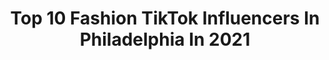---
title: Top 10 Fashion TikTok Influencers In Philadelphia In 2021
description: >-
  Find top fashion TikTok influencers in Philadelphia in 2021. Most popular hashtags: #fyp #fashion #foryou #duet.
platform: TikTok
hits: 4
text_top: Identify the top-rated TikTok profiles on inBeat.
text_bottom: Our search engine has 4 TikTok influencers like this in Philadelphia, United States for you to pitch.
profiles:
  - username: "k3v.cappo"
    fullname: >-
      K3
    bio: >-
      CEO of vibes💚 Follow me on insta Norf Philadelphia 💨 Mood boi🌟
    location: "United States"
    followers: 44300
    engagement: 1531
    commentsToLikes: 0.026337
    id: ckcdfqd586rdp0j23ut0j529n
    verified: false
    hashtags: "#funny, #spotlight, #like, #2k20"
  - username: "maddieleber"
    fullname: >-
      Maddie Leber
    bio: >-
      INSTA where the REAL hot girl sh*t at ^ New to this so follow me luvies🥰
    location: "United States"
    followers: 9825
    engagement: 1259
    commentsToLikes: 0.092663
    id: ckcparsu8exj10j234vncgt8b
    verified: false
    hashtags: "#outfit, #fashioninspo, #ripjah, #teenfashion"
  - username: "tyseemarie"
    fullname: >-
      Chloe Steve
    bio: >-
      I post way more on IG & YOUTUBE 🌸 Come say hiiiiiii New vid out! 👙🤍
    location: "United States"
    followers: 69100
    engagement: 689
    commentsToLikes: 0.033381
    id: ck9dyej4qwz2a0j78oggtajqt
    verified: false
    hashtags: "#outfitideas, #fyp, #colorselector, #nyccheck"
  - username: "jbwilson"
    fullname: >-
      Josh & Brad
    bio: >-
      💡Innovate 🔨 Renovate 🎨 Design ▫️ Contact: Hi@JoshBrad.com
    location: "United States"
    followers: 208800
    engagement: 920
    commentsToLikes: 0.008119
    id: ckdnhmuk6i81c0j23w467799y
    verified: false
    hashtags: "#fox, #foryou, #homerenovation, #design"
  - username: "vivalapinkposh"
    fullname: >-
      vivalapinkposh
    bio: >-
      INFLUENCER MAKEUP•FASHION•BUSINESS• LETS GET TO 700k🔓
    location: "United States"
    followers: 694700
    engagement: 2287
    commentsToLikes: 0.075881
    id: ckai0ai6q6v8z0i782maw6om4
    verified: false
    hashtags: "#duet, #christmas, #dollar, #fyp"
  - username: "benhornn"
    fullname: >-
      ben
    bio: >-
      fashion san diego, CA💗 depop: @bensscloset ✉️ benhorn1126@gmail.com
    location: "United States"
    followers: 219800
    engagement: 2273
    commentsToLikes: 0.144883
    id: ckacgukn4woy10i78163lz6e5
    verified: false
    hashtags: "#foryou, #fashion, #fyp, #halloweenlook"
  - username: "andrewkwon_official"
    fullname: >-
      Andrew Kwon 엔드류 권
    bio: >-
      Fashion Designer of ANDREW KWON Instagram: andrewkwon_official 권 앤드류. NYC
    location: "United States"
    followers: 6447
    engagement: 1963
    commentsToLikes: 0.120485
    id: ckce3zwyhjcwm0j237bod4grp
    verified: false
    hashtags: "#foryou, #foru, #fyp, #korean"
  - username: "akiadanielle_"
    fullname: >-
      Akia T.
    bio: >-
      Mom | Wife | Fashion Enthusiast LA Follow me on IG @iamakiadanielle
    location: "United States"
    followers: 6806
    engagement: 1943
    commentsToLikes: 0.142475
    id: ck85cprvf2vae0j78qlnnrxwy
    verified: false
    hashtags: "#thetallmodelmom, #fashion101, #tallmodelmom, #feelinggood"
  - username: "thevintagegoree"
    fullname: >-
      •Black Retro Babe•
    bio: >-
      Retro Babe She/Her Confident Colorful Curvy Fashion/Makeup/Vegan Cooking/DIYs
    location: "United States"
    followers: 19000
    engagement: 3024
    commentsToLikes: 0.087918
    id: ckb0tojgwj34e0j23rnt9nl2q
    verified: false
    hashtags: "#greenscreen, #foxxylove, #foxxylovecosplay, #sunglasses"
  - username: "atomiclaundry"
    fullname: >-
      Colin Aceves
    bio: >-
      Fashion Designer.Atomic Laundry. Decora.Fairy Kei.Kawaii Harajuku Life.He/Him
    location: "United States"
    followers: 68600
    engagement: 2777
    commentsToLikes: 0.081968
    id: cka64sh7wa0if0i78r5j03qqf
    verified: false
    hashtags: "#creepycute, #kidcore, #kawaii, #vintage"
---